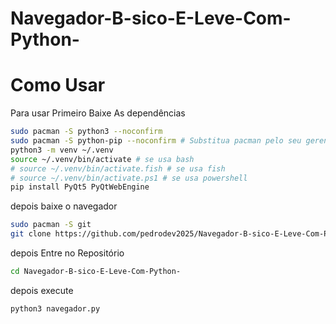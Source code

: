 # Navegador-B-sico-E-Leve-Com-Python-
# Como Usar 
Para usar Primeiro Baixe As dependências 
```bash
sudo pacman -S python3 --noconfirm
sudo pacman -S python-pip --noconfirm # Substitua pacman pelo seu gerenciador de pacotes e suas flags # a maioria das distros vem com o venv ja no pacote python mas algumas(especialmente debian/ubuntu) precisa instalar separadamente
python3 -m venv ~/.venv
source ~/.venv/bin/activate # se usa bash
# source ~/.venv/bin/activate.fish # se usa fish
# source ~/.venv/bin/activate.ps1 # se usa powershell
pip install PyQt5 PyQtWebEngine
```
depois baixe o navegador
```bash
sudo pacman -S git
git clone https://github.com/pedrodev2025/Navegador-B-sico-E-Leve-Com-Python-.git
```
depois Entre no Repositório
```bash
cd Navegador-B-sico-E-Leve-Com-Python-
```
depois execute 
```bash
python3 navegador.py
```
